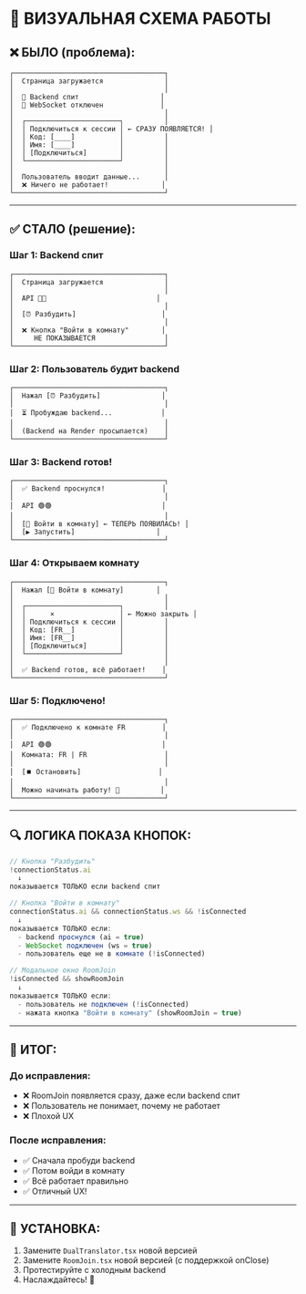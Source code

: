 # 🎯 ВИЗУАЛЬНАЯ СХЕМА РАБОТЫ

## ❌ БЫЛО (проблема):

```
┌─────────────────────────────────────┐
│  Страница загружается               │
│                                     │
│  🔴 Backend спит                    │
│  🔴 WebSocket отключен              │
│                                     │
│  ┌───────────────────────┐          │
│  │ Подключиться к сессии │ ← СРАЗУ ПОЯВЛЯЕТСЯ! │
│  │ Код: [____]           │          │
│  │ Имя: [____]           │          │
│  │ [Подключиться]        │          │
│  └───────────────────────┘          │
│                                     │
│  Пользователь вводит данные...      │
│  ❌ Ничего не работает!             │
└─────────────────────────────────────┘
```

---

## ✅ СТАЛО (решение):

### Шаг 1: Backend спит
```
┌─────────────────────────────────────┐
│  Страница загружается               │
│                                     │
│  API 🔴🔴                           │
│                                     │
│  [⏰ Разбудить]                     │
│                                     │
│  ❌ Кнопка "Войти в комнату"        │
│     НЕ ПОКАЗЫВАЕТСЯ                 │
└─────────────────────────────────────┘
```

### Шаг 2: Пользователь будит backend
```
┌─────────────────────────────────────┐
│  Нажал [⏰ Разбудить]               │
│                                     │
│  ⏳ Пробуждаю backend...            │
│                                     │
│  (Backend на Render просыпается)    │
└─────────────────────────────────────┘
```

### Шаг 3: Backend готов!
```
┌─────────────────────────────────────┐
│  ✅ Backend проснулся!              │
│                                     │
│  API 🟢🟢                           │
│                                     │
│  [🚪 Войти в комнату] ← ТЕПЕРЬ ПОЯВИЛАСЬ! │
│  [▶️ Запустить]                    │
└─────────────────────────────────────┘
```

### Шаг 4: Открываем комнату
```
┌─────────────────────────────────────┐
│  Нажал [🚪 Войти в комнату]        │
│                                     │
│  ┌───────────────────────┐          │
│  │      ×                │ ← Можно закрыть │
│  │ Подключиться к сессии │          │
│  │ Код: [FR__]           │          │
│  │ Имя: [FR__]           │          │
│  │ [Подключиться]        │          │
│  └───────────────────────┘          │
│                                     │
│  ✅ Backend готов, всё работает!    │
└─────────────────────────────────────┘
```

### Шаг 5: Подключено!
```
┌─────────────────────────────────────┐
│  ✅ Подключено к комнате FR         │
│                                     │
│  API 🟢🟢                           │
│  Комната: FR | FR                   │
│                                     │
│  [⏹️ Остановить]                   │
│                                     │
│  Можно начинать работу! 🎉          │
└─────────────────────────────────────┘
```

---

## 🔍 ЛОГИКА ПОКАЗА КНОПОК:

```typescript
// Кнопка "Разбудить" 
!connectionStatus.ai
  ↓
показывается ТОЛЬКО если backend спит

// Кнопка "Войти в комнату"
connectionStatus.ai && connectionStatus.ws && !isConnected
  ↓
показывается ТОЛЬКО если:
  - backend проснулся (ai = true)
  - WebSocket подключен (ws = true)
  - пользователь еще не в комнате (!isConnected)

// Модальное окно RoomJoin
!isConnected && showRoomJoin
  ↓
показывается ТОЛЬКО если:
  - пользователь не подключен (!isConnected)
  - нажата кнопка "Войти в комнату" (showRoomJoin = true)
```

---

## 🎯 ИТОГ:

### До исправления:
- ❌ RoomJoin появляется сразу, даже если backend спит
- ❌ Пользователь не понимает, почему не работает
- ❌ Плохой UX

### После исправления:
- ✅ Сначала пробуди backend
- ✅ Потом войди в комнату
- ✅ Всё работает правильно
- ✅ Отличный UX!

---

## 🚀 УСТАНОВКА:

1. Замените `DualTranslator.tsx` новой версией
2. Замените `RoomJoin.tsx` новой версией (с поддержкой onClose)
3. Протестируйте с холодным backend
4. Наслаждайтесь! 🎉
